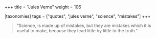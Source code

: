 +++
title = "Jules Verne"
weight = 106

[taxonomies]
tags = ["quotes", "jules verne", "science", "mistakes"]
+++

> "Science, is made up of mistakes, but they are mistakes which it is useful to
> make, because they lead little by little to the truth."
